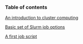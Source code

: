 ### Table of contents

[An introduction to cluster computing](about-clusters.html)

[Basic set of Slurm job options](basic-job-options.html)

[A first job script](job-scripts.html)
